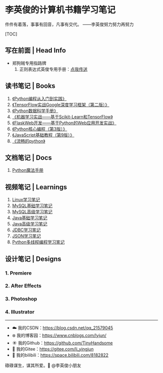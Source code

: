 # 李英俊的计算机书籍学习笔记

件件有着落，事事有回音，凡事有交代。									——李英俊努力努力再努力



[TOC]

## 写在前面 | Head Info

- 郑狗贼专用指路牌
  1. 正则表达式英俊专用手册：[点我传送](https://blog.csdn.net/qq_21579045/article/details/116023841)

## 读书笔记 | Books

1. [《Python编程从入门到实践》]()
2. [《TensorFlow实战Google深度学习框架（第二版）》](https://blog.csdn.net/qq_21579045/category_10672814.html)
3. [《Python数据科学手册》](https://blog.csdn.net/qq_21579045/category_10672841.html)
4. [《机器学习实战——基于Scikit-Learn和TensorFlow》](https://blog.csdn.net/qq_21579045/category_10672881.html)
5. [《FlaskWeb开发——基于Python的Web应用开发实战》]()
6. [《Python核心编程（第3版）》](https://blog.csdn.net/qq_21579045/article/details/116023841)
7. [《JavaScript基础教程（第9版）》]()
8. [《流畅的python》]()

## 文档笔记 | Docs

1. [Python魔法手册](http://magic.iswbm.com/zh/latest/index.html)

## 视频笔记 | Learnings

1. [ Linux学习笔记](https://blog.csdn.net/qq_21579045/article/details/95605401)
2. [MySQL基础学习笔记](https://blog.csdn.net/qq_21579045/article/details/98111827)
3. [MySQL高级学习笔记](https://blog.csdn.net/qq_21579045/article/details/99702766)
4. [Java基础学习笔记](https://www.cnblogs.com/lyjun/p/11956413.html)
5. [Java高级学习笔记](https://www.cnblogs.com/lyjun/p/12524331.html)
6. [JDBC学习笔记](https://blog.csdn.net/qq_21579045/article/details/105386353)
7. [JSON学习笔记](https://blog.csdn.net/qq_21579045/article/details/108577716)
8. [Python多线程编程学习笔记](https://blog.csdn.net/qq_21579045/article/details/113741647)

## 设计笔记 | Designs

### 1. Premiere

### 2. After Effects

### 3. Photoshop

### 4. Illustrator



------

- :cloud: 我的CSDN：https://blog.csdn.net/qq_21579045
- :snowflake: 我的博客园：https://www.cnblogs.com/lyjun/
- :sunny: 我的Github：https://github.com/TinyHandsome
- :rainbow: 我的Gitee：https://gitee.com/li_yingjun
- :palm_tree: 我的bilibili：https://space.bilibili.com/8182822

碌碌谋生，谋其所爱。:ocean:              @李英俊小朋友